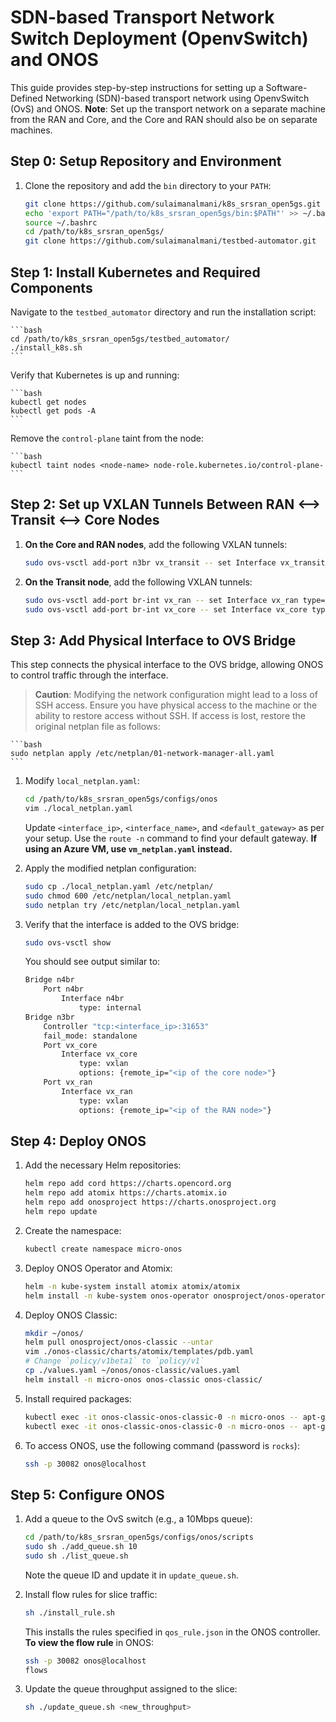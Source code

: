 # SDN-based Transport Network Switch Deployment (OpenvSwitch) and ONOS

This guide provides step-by-step instructions for setting up a Software-Defined Networking (SDN)-based transport network using OpenvSwitch (OvS) and ONOS. **Note**: Set up the transport network on a separate machine from the RAN and Core, and the Core and RAN should also be on separate machines.

## Step 0: Setup Repository and Environment

1. Clone the repository and add the `bin` directory to your `PATH`:

    ```bash
    git clone https://github.com/sulaimanalmani/k8s_srsran_open5gs.git
    echo 'export PATH="/path/to/k8s_srsran_open5gs/bin:$PATH"' >> ~/.bashrc
    source ~/.bashrc
    cd /path/to/k8s_srsran_open5gs/
    git clone https://github.com/sulaimanalmani/testbed-automator.git
    ```

## Step 1: Install Kubernetes and Required Components

Navigate to the `testbed_automator` directory and run the installation script:

    ```bash
    cd /path/to/k8s_srsran_open5gs/testbed_automator/
    ./install_k8s.sh
    ```

Verify that Kubernetes is up and running:

    ```bash
    kubectl get nodes
    kubectl get pods -A
    ```

Remove the `control-plane` taint from the node:

    ```bash
    kubectl taint nodes <node-name> node-role.kubernetes.io/control-plane-
    ```

## Step 2: Set up VXLAN Tunnels Between RAN <--> Transit <--> Core Nodes

1. **On the Core and RAN nodes**, add the following VXLAN tunnels:

    ```bash
    sudo ovs-vsctl add-port n3br vx_transit -- set Interface vx_transit type=vxlan options:remote_ip=<ip of the transit node>
    ```

2. **On the Transit node**, add the following VXLAN tunnels:

    ```bash
    sudo ovs-vsctl add-port br-int vx_ran -- set Interface vx_ran type=vxlan options:remote_ip=<ip of the RAN node>
    sudo ovs-vsctl add-port br-int vx_core -- set Interface vx_core type=vxlan options:remote_ip=<ip of the Core node>
    ```

## Step 3: Add Physical Interface to OVS Bridge

This step connects the physical interface to the OVS bridge, allowing ONOS to control traffic through the interface.

> **Caution**: Modifying the network configuration might lead to a loss of SSH access. Ensure you have physical access to the machine or the ability to restore access without SSH. If access is lost, restore the original netplan file as follows:

    ```bash
    sudo netplan apply /etc/netplan/01-network-manager-all.yaml
    ```

1. Modify `local_netplan.yaml`:

    ```bash
    cd /path/to/k8s_srsran_open5gs/configs/onos
    vim ./local_netplan.yaml
    ```

    Update `<interface_ip>`, `<interface_name>`, and `<default_gateway>` as per your setup. Use the `route -n` command to find your default gateway. **If using an Azure VM, use `vm_netplan.yaml` instead.**

2. Apply the modified netplan configuration:

    ```bash
    sudo cp ./local_netplan.yaml /etc/netplan/
    sudo chmod 600 /etc/netplan/local_netplan.yaml
    sudo netplan try /etc/netplan/local_netplan.yaml
    ```

3. Verify that the interface is added to the OVS bridge:

    ```bash
    sudo ovs-vsctl show
    ```

    You should see output similar to:

    ```bash
    Bridge n4br
        Port n4br
            Interface n4br
                type: internal
    Bridge n3br
        Controller "tcp:<interface_ip>:31653"
        fail_mode: standalone
        Port vx_core
            Interface vx_core
                type: vxlan
                options: {remote_ip="<ip of the core node>"}
        Port vx_ran
            Interface vx_ran
                type: vxlan
                options: {remote_ip="<ip of the RAN node>"}
    ```

## Step 4: Deploy ONOS

1. Add the necessary Helm repositories:

    ```bash
    helm repo add cord https://charts.opencord.org
    helm repo add atomix https://charts.atomix.io
    helm repo add onosproject https://charts.onosproject.org
    helm repo update
    ```

2. Create the namespace:

    ```bash
    kubectl create namespace micro-onos
    ```

3. Deploy ONOS Operator and Atomix:

    ```bash
    helm -n kube-system install atomix atomix/atomix
    helm install -n kube-system onos-operator onosproject/onos-operator
    ```

4. Deploy ONOS Classic:

    ```bash
    mkdir ~/onos/
    helm pull onosproject/onos-classic --untar
    vim ./onos-classic/charts/atomix/templates/pdb.yaml
    # Change `policy/v1beta1` to `policy/v1`
    cp ./values.yaml ~/onos/onos-classic/values.yaml
    helm install -n micro-onos onos-classic onos-classic/
    ```

5. Install required packages:

    ```bash
    kubectl exec -it onos-classic-onos-classic-0 -n micro-onos -- apt-get update -y
    kubectl exec -it onos-classic-onos-classic-0 -n micro-onos -- apt-get install ssh -y
    ```

6. To access ONOS, use the following command (password is `rocks`):

    ```bash
    ssh -p 30082 onos@localhost
    ```

## Step 5: Configure ONOS

1. Add a queue to the OvS switch (e.g., a 10Mbps queue):

    ```bash
    cd /path/to/k8s_srsran_open5gs/configs/onos/scripts
    sudo sh ./add_queue.sh 10
    sudo sh ./list_queue.sh
    ```

    Note the queue ID and update it in `update_queue.sh`.

2. Install flow rules for slice traffic:

    ```bash
    sh ./install_rule.sh
    ```

    This installs the rules specified in `qos_rule.json` in the ONOS controller. **To view the flow rule** in ONOS:

    ```bash
    ssh -p 30082 onos@localhost
    flows
    ```

3. Update the queue throughput assigned to the slice:

    ```bash
    sh ./update_queue.sh <new_throughput>
    ```
